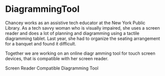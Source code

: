 # DiagrammingTool

Chancey works as an assistive tech educator at the New York Public Library. As a tech savvy woman who is visually impaired, she uses a screen reader and does a lot of planning and diagramming using a tactile diagramming tablet. Last year, she had to organize the seating arrangement for a banquet and found it difficult.



Together we are working on an online diagr
amming tool for touch screen devices, that is compatible with her screen reader. 

Screen Reader Compatible Diagramming Tool
